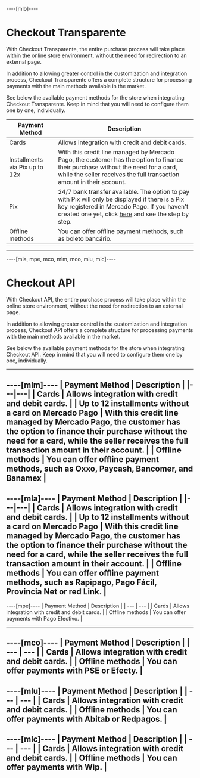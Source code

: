 ----[mlb]---- 

# Checkout Transparente

With Checkout Transparente, the entire purchase process will take place within the online store environment, without the need for redirection to an external page. 

In addition to allowing greater control in the customization and integration process, Checkout Transparente offers a complete structure for processing payments with the main methods available in the market. 

See below the available payment methods for the store when integrating Checkout Transparente. Keep in mind that you will need to configure them one by one, individually. 

| Payment Method | Description | 
|---|---| 
| Cards | Allows integration with credit and debit cards. | 
| Installments via Pix up to 12x | With this credit line managed by Mercado Pago, the customer has the option to finance their purchase without the need for a card, while the seller receives the full transaction amount in their account. | 
| Pix | 24/7 bank transfer available. The option to pay with Pix will only be displayed if there is a Pix key registered in Mercado Pago. If you haven't created one yet, click [here](https://www.youtube.com/watch?v=60tApKYVnkA) and see the step by step. | 
| Offline methods | You can offer offline payment methods, such as boleto bancário. | 

------------ 


----[mla, mpe, mco, mlm, mco, mlu, mlc]---- 

# Checkout API

With Checkout API, the entire purchase process will take place within the online store environment, without the need for redirection to an external page. 

In addition to allowing greater control in the customization and integration process, Checkout API offers a complete structure for processing payments with the main methods available in the market. 

See below the available payment methods for the store when integrating Checkout API. Keep in mind that you will need to configure them one by one, individually. 

------------ 

----[mlm]---- 
| Payment Method | Description | 
|---|---| 
| Cards | Allows integration with credit and debit cards. | 
| Up to 12 installments without a card on Mercado Pago | With this credit line managed by Mercado Pago, the customer has the option to finance their purchase without the need for a card, while the seller receives the full transaction amount in their account. | 
| Offline methods | You can offer offline payment methods, such as Oxxo, Paycash, Bancomer, and Banamex | 
------------ 

----[mla]---- 
| Payment Method | Description | 
|---|---| 
| Cards | Allows integration with credit and debit cards. | 
| Up to 12 installments without a card on Mercado Pago | With this credit line managed by Mercado Pago, the customer has the option to finance their purchase without the need for a card, while the seller receives the full transaction amount in their account. | 
| Offline methods | You can offer offline payment methods, such as Rapipago, Pago Fácil, Provincia Net or red Link. | 
------------ 

----[mpe]---- 
| Payment Method | Description | 
| --- | --- | 
| Cards | Allows integration with credit and debit cards. | 
| Offline methods | You can offer payments with Pago Efectivo. | 

------------ 

----[mco]---- 
| Payment Method | Description | 
| --- | --- | 
| Cards | Allows integration with credit and debit cards. | 
| Offline methods | You can offer payments with PSE or Efecty. | 
------------ 

----[mlu]---- 
| Payment Method | Description | 
| --- | --- | 
| Cards | Allows integration with credit and debit cards. | 
| Offline methods | You can offer payments with Abitab or Redpagos. | 
------------ 

----[mlc]----
| Payment Method | Description | 
| --- | --- | 
| Cards | Allows integration with credit and debit cards. | 
| Offline methods | You can offer payments with Wip. |
 ------------

